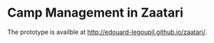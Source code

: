 # Camp Management in Zaatari

The prototype is availble at <http://edouard-legoupil.github.io/zaatari/>. 

